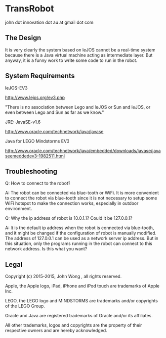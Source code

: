 # TransRobot

john dot innovation dot au at gmail dot com

## The Design

It is very clearly the system based on leJOS cannot be a real-time system because there is a Java virtual machine acting as intermediate layer.  But anyway, it is a funny work to write some code to run in the robot.    

## System Requirements

leJOS-EV3

http://www.lejos.org/ev3.php

"There is no association between Lego and leJOS or Sun and leJOS, or even between Lego and Sun as far as we know."

JRE: JavaSE-v1.6

http://www.oracle.com/technetwork/java/javase

Java for LEGO Mindstorms EV3

http://www.oracle.com/technetwork/java/embedded/downloads/javase/javaseemeddedev3-1982511.html


## Troubleshooting

Q: How to connect to the robot?

A: The robot can be connected via blue-tooth or WiFi.  It is more convenient to connect the robot via blue-tooth since it is not necessary to setup some WiFi hotspot to make the connection works, especially in outdoor environment.    

Q: Why the ip address of robot is 10.0.1.1?  Could it be 127.0.0.1?

A: It is the default ip address when the robot is connected via blue-tooth, and it might be changed if the configuration of robot is manually modified.  The address of 127.0.0.1 can be used as a network server ip address.  But in this situation, only the programs running in the robot can connect to this network address.  Is this what you want?    

## Legal

Copyright (c) 2015-2015, John Wong <john dot innovation dot au at gmail dot com>, all rights reserved.

Apple, the Apple logo, iPad, iPhone and iPod touch are trademarks of Apple Inc.
 
LEGO, the LEGO logo and MINDSTORMS are trademarks and/or copyrights of the LEGO Group.

Oracle and Java are registered trademarks of Oracle and/or its affiliates.
 
All other trademarks, logos and copyrights are the property of their respective owners and are hereby acknowledged.
